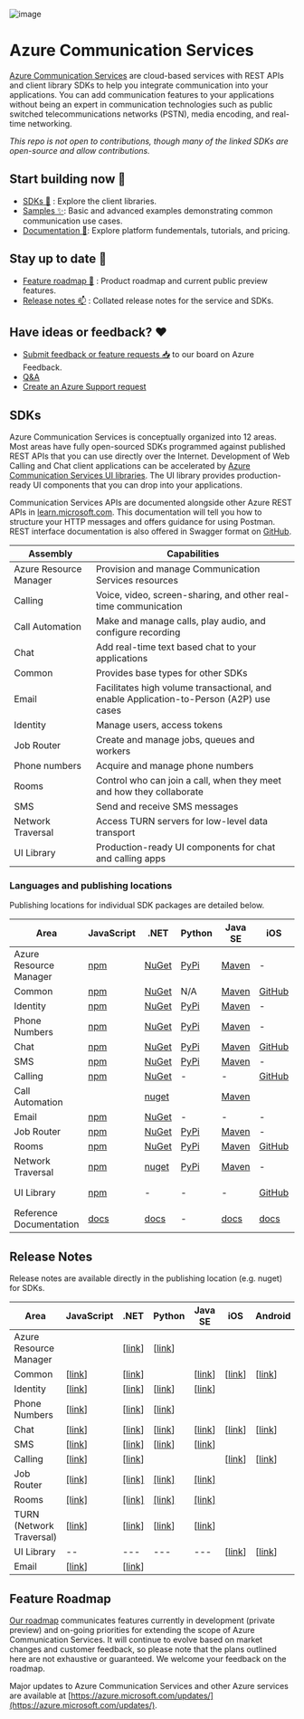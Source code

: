 
![image](https://github.com/user-attachments/assets/84ab8a47-c0ee-4b95-a967-86393625961d)
# Azure Communication Services
[Azure Communication Services](https://docs.microsoft.com/azure/communication-services/overview) are cloud-based services with REST APIs and client library SDKs to help you integrate communication into your applications. You can add communication features to your applications without being an expert in communication technologies such as public switched telecommunications networks (PSTN), media encoding, and real-time networking. 

*This repo is not open to contributions, though many of the linked SDKs are open-source and allow contributions.*


## Start building now 🔨
- [SDKs 🧰](#sdks) : Explore the client libraries.
- [Samples ✨](https://github.com/Azure/Communication/blob/master/Sample-index.md): Basic and advanced examples demonstrating common communication use cases.
- [Documentation 📖](https://docs.microsoft.com/azure/communication-services/overview): Explore platform fundementals, tutorials, and pricing.

## Stay up to date 📣
- [Feature roadmap 📆](#feature-roadmap) :  Product roadmap and current public preview features.
- [Release notes 📫](https://github.com/Azure/Communication/tree/pereiralex-repo-content-devX-refresh/releasenotes) : Collated release notes for the service and SDKs.

## Have ideas or feedback? ❤️
- [Submit feedback or feature requests 📥](https://feedback.azure.com/d365community/forum/81ff6d2b-0c25-ec11-b6e6-000d3a4f0858) to our board on Azure Feedback.
- [Q&A](https://docs.microsoft.com/answers/topics/azure-communication-services.html)
- [Create an Azure Support request](https://docs.microsoft.com/azure/azure-portal/supportability/how-to-create-azure-support-request)

## SDKs
Azure Communication Services is conceptually organized into 12 areas. Most areas have fully open-sourced SDKs programmed against published REST APIs that you can use directly over the Internet. Development of Web Calling and Chat client applications can be accelerated by [Azure Communication Services UI libraries](https://azure.github.io/communication-ui-library). The UI library provides production-ready UI components that you can drop into your applications.

Communication Services APIs are documented alongside other Azure REST APIs in [learn.microsoft.com](https://learn.microsoft.com/rest/api/communication/). This documentation will tell you how to structure your HTTP messages and offers guidance for using Postman. REST interface documentation is also offered in Swagger format on [GitHub](https://github.com/Azure/azure-rest-api-specs).

| Assembly               | Capabilities                                                    |
|------------------------|-----------------------------------------------------------------|
| Azure Resource Manager | Provision and manage Communication Services resources           |
| Calling                | Voice, video, screen-sharing, and other real-time communication |
| Call Automation        | Make and manage calls, play audio, and configure recording      |
| Chat                   | Add real-time text based chat to your applications              |
| Common                 | Provides base types for other SDKs                              |
| Email                  | Facilitates high volume transactional, and enable Application-to-Person (A2P) use cases               |
| Identity               | Manage users, access tokens                                     |
| Job Router             | Create and manage jobs, queues and workers                      |
| Phone numbers          | Acquire and manage phone numbers                                |
| Rooms                  | Control who can join a call, when they meet and how they collaborate |
| SMS                    | Send and receive SMS messages                                   |
| Network Traversal      | Access TURN servers for low-level data transport                |
| UI Library             | Production-ready UI components for chat and calling apps        |

### Languages and publishing locations

Publishing locations for individual SDK packages are detailed below.

| Area | JavaScript | .NET | Python | Java SE | iOS | Android | Other|
| -------------- | ---------- | ---- | ------ | ---- | -------------- | -------------- | ------------------------------ |
| Azure Resource Manager | [npm](https://www.npmjs.com/package/@azure/arm-communication) | [NuGet](https://www.nuget.org/packages/Azure.ResourceManager.Communication) | [PyPi](https://pypi.org/project/azure-mgmt-communication/) | [Maven](https://search.maven.org/search?q=azure-resourcemanager-communication)  | - | - | [Go via GitHub](https://github.com/Azure/azure-sdk-for-go/releases/tag/v52.5.0) |
| Common | [npm](https://www.npmjs.com/package/@azure/communication-common) | [NuGet](https://www.nuget.org/packages/Azure.Communication.Common/)| N/A| [Maven](https://search.maven.org/search?q=a:azure-communication-common) | [GitHub](https://github.com/Azure/azure-sdk-for-ios/releases)| [Maven](https://search.maven.org/artifact/com.azure.android/azure-communication-common) | -|
| Identity | [npm](https://www.npmjs.com/package/@azure/communication-identity) | [NuGet](https://www.nuget.org/packages/Azure.Communication.Identity)| [PyPi](https://pypi.org/project/azure-communication-identity/)| [Maven](https://search.maven.org/search?q=a:azure-communication-identity) | -| -| -|
| Phone Numbers | [npm](https://www.npmjs.com/package/@azure/communication-phone-numbers) | [NuGet](https://www.nuget.org/packages/Azure.Communication.PhoneNumbers)| [PyPi](https://pypi.org/project/azure-communication-phonenumbers/)| [Maven](https://search.maven.org/search?q=a:azure-communication-phonenumbers) | -| -| -|
| Chat | [npm](https://www.npmjs.com/package/@azure/communication-chat)| [NuGet](https://www.nuget.org/packages/Azure.Communication.Chat) | [PyPi](https://pypi.org/project/azure-communication-chat/) | [Maven](https://search.maven.org/search?q=a:azure-communication-chat) | [GitHub](https://github.com/Azure/azure-sdk-for-ios/releases)| [Maven](https://search.maven.org/search?q=a:azure-communication-chat) | -|
| SMS| [npm](https://www.npmjs.com/package/@azure/communication-sms) | [NuGet](https://www.nuget.org/packages/Azure.Communication.Sms)| [PyPi](https://pypi.org/project/azure-communication-sms/) | [Maven](https://search.maven.org/artifact/com.azure/azure-communication-sms) | -| -| -|
| Calling| [npm](https://www.npmjs.com/package/@azure/communication-calling) | [NuGet](https://www.nuget.org/packages/Azure.Communication.Calling.WindowsClient) | -| - | [GitHub](https://github.com/Azure/Communication/releases) | [Maven](https://search.maven.org/artifact/com.azure.android/azure-communication-calling/)| -|
|Call Automation||[nuget](https://www.nuget.org/packages/Azure.Communication.CallingServer/)||[Maven](https://search.maven.org/artifact/com.azure/azure-communication-callingserver)
|Email | [npm](https://www.npmjs.com/package/@azure/communication-email) | [NuGet](https://www.nuget.org/packages/Azure.Communication.Email) | - | - | - | - | - |
| Job Router | [npm](https://www.npmjs.com/package/@azure-rest/communication-job-router) | [NuGet](https://www.nuget.org/packages/Azure.Communication.JobRouter) | [PyPi](https://pypi.org/project/azure-communication-jobrouter/) | [Maven](https://search.maven.org/search?q=a:azure-communication-jobrouter) | - | - | - |
| Rooms | [npm](https://www.npmjs.com/package/@azure/communication-rooms/v/1.0.0-beta.1) | [NuGet](https://www.nuget.org/packages/Azure.Communication.Rooms/1.0.0-beta.1) | [PyPi](https://pypi.org/project/azure-communication-rooms/) | [Maven](https://repo1.maven.org/maven2/com/azure/azure-communication-rooms/1.0.0-beta.2/) | [GitHub](https://github.com/Azure/Communication/releases/tag/v2.3.0-beta.1) | [Maven](https://search.maven.org/artifact/com.azure.android/azure-communication-calling/2.4.0-beta.1/aar) | - |
|Network Traversal| [npm](https://www.npmjs.com/package/@azure/communication-network-traversal)|[nuget](https://www.nuget.org/packages/Azure.Communication.NetworkTraversal/) |  [PyPi](https://pypi.org/project/azure-communication-networktraversal/)| [Maven](https://search.maven.org/search?q=a:azure-communication-networktraversal) | - | - |
| UI Library| [npm](https://www.npmjs.com/package/@azure/communication-react) | - | - | - | [GitHub](https://github.com/Azure/communication-ui-library-ios) | [GitHub](https://github.com/Azure/communication-ui-library-android) | [GitHub](https://github.com/Azure/communication-ui-library), [Storybook](https://azure.github.io/communication-ui-library/?path=/story/overview--page) |
| Reference Documentation | [docs](https://azure.github.io/azure-sdk-for-js/communication.html) | [docs](https://azure.github.io/azure-sdk-for-net/communication.html)| -| [docs](http://azure.github.io/azure-sdk-for-java/communication.html) | [docs](/objectivec/communication-services/calling/)| [docs](/java/api/com.azure.android.communication.calling)| -|

## Release Notes

Release notes are available directly in the publishing location (e.g. nuget) for SDKs.

| **Area**| **JavaScript** | **.NET** | **Python**  | **Java SE** | **iOS** | **Android**| **Other** |
|--|--|---|---|---|-|--|-|
| Azure Resource Manager | | [[link](https://github.com/Azure/azure-sdk-for-net/blob/master/sdk/communication/Azure.ResourceManager.Communication/CHANGELOG.md)] | [[link](https://github.com/Azure/azure-sdk-for-python/blob/master/sdk/communication/azure-mgmt-communication/CHANGELOG.md)]| |||  |
| Common  | [[link](https://github.com/Azure/azure-sdk-for-js/blob/master/sdk/communication/communication-common/CHANGELOG.md)]  | [[link](https://github.com/Azure/azure-sdk-for-net/blob/master/sdk/communication/Azure.Communication.Common/CHANGELOG.md)] | | [[link](https://github.com/Azure/azure-sdk-for-java/blob/master/sdk/communication/azure-communication-common/CHANGELOG.md)]|[[link](https://github.com/Azure/azure-sdk-for-ios/blob/master/CHANGELOG.md)]| [[link](https://github.com/Azure/azure-sdk-for-android/tree/master/sdk/communication/azure-communication-common)]|  |
| Identity| [[link](https://github.com/Azure/azure-sdk-for-js/blob/master/sdk/communication/communication-identity/CHANGELOG.md)]| [[link](https://github.com/Azure/azure-sdk-for-net/tree/master/sdk/communication/Azure.Communication.Identity)]| [[link](https://github.com/Azure/azure-sdk-for-python/blob/master/sdk/communication/azure-communication-identity/CHANGELOG.md)]  | [[link](https://github.com/Azure/azure-sdk-for-java/blob/master/sdk/communication/azure-communication-identity/CHANGELOG.md)] |||  |
| Phone Numbers| [[link](https://github.com/Azure/azure-sdk-for-js/blob/master/sdk/communication/communication-phone-numbers/CHANGELOG.md)] | [[link](https://github.com/Azure/azure-sdk-for-net/blob/master/sdk/communication/Azure.Communication.PhoneNumbers/CHANGELOG.md)] | [[link](https://github.com/Azure/azure-sdk-for-python/blob/master/sdk/communication/azure-communication-phonenumbers/CHANGELOG.md)] | |||  |
| Chat | [[link](https://github.com/Azure/azure-sdk-for-js/blob/master/sdk/communication/communication-chat/CHANGELOG.md)] | [[link](https://github.com/Azure/azure-sdk-for-net/blob/master/sdk/communication/Azure.Communication.Chat/CHANGELOG.md)]| [[link](https://github.com/Azure/azure-sdk-for-python/blob/master/sdk/communication/azure-communication-chat/CHANGELOG.md)]| [[link](https://github.com/Azure/azure-sdk-for-java/blob/master/sdk/communication/azure-communication-chat/CHANGELOG.md)]  |[[link](https://github.com/Azure/azure-sdk-for-ios/blob/main/sdk/communication/AzureCommunicationChat/CHANGELOG.md)]| [[link](https://github.com/Azure/azure-sdk-for-android/blob/master/sdk/communication/azure-communication-chat/CHANGELOG.md)] |  |
| SMS  | [[link](https://github.com/Azure/azure-sdk-for-js/blob/master/sdk/communication/communication-sms/CHANGELOG.md)]  | [[link](https://github.com/Azure/azure-sdk-for-net/blob/master/sdk/communication/Azure.Communication.Sms/CHANGELOG.md)] | [[link](https://github.com/Azure/azure-sdk-for-python/blob/master/sdk/communication/azure-communication-sms/CHANGELOG.md)] | [[link](https://github.com/Azure/azure-sdk-for-java/blob/master/sdk/communication/azure-communication-sms/CHANGELOG.md)]|||  |
| Calling | [[link](https://github.com/Azure/Communication/blob/master/releasenotes/acs-javascript-calling-library-release-notes.md)] | [[link](https://github.com/Azure/Communication/blob/master/releasenotes/acs-calling-windowsclient-sdk-release-notes.md)]| | | [[link](https://github.com/Azure/Communication/blob/master/releasenotes/acs-calling-ios-sdk-release-notes.md)] | [[link](https://github.com/Azure/Communication/blob/master/releasenotes/acs-calling-android-sdk-release-notes.md)] | |
| Job Router | [[link]](https://github.com/Azure/azure-sdk-for-js/blob/main/sdk/communication/communication-job-router-rest/CHANGELOG.md) | [[link]](https://github.com/Azure/azure-sdk-for-net/blob/main/sdk/communication/Azure.Communication.JobRouter/CHANGELOG.md) | [[link]](https://github.com/Azure/azure-sdk-for-python/blob/main/sdk/communication/azure-communication-jobrouter/CHANGELOG.md) | [[link]](https://github.com/Azure/azure-sdk-for-java/blob/main/sdk/communication/azure-communication-jobrouter/CHANGELOG.md) | | | |
| Rooms | [[link]](https://github.com/Azure/azure-sdk-for-js/blob/main/sdk/communication/communication-rooms/CHANGELOG.md) | [[link]](https://github.com/Azure/azure-sdk-for-net/blob/main/sdk/communication/Azure.Communication.Rooms/CHANGELOG.md) | [[link]](https://github.com/Azure/azure-sdk-for-python/blob/main/sdk/communication/azure-communication-rooms/CHANGELOG.md) | [[link]](https://github.com/Azure/azure-sdk-for-java/blob/main/sdk/communication/azure-communication-rooms/CHANGELOG.md) | | | |
| TURN (Network Traversal) | [[link](https://github.com/Azure/azure-sdk-for-js/blob/main/sdk/communication/communication-network-traversal/CHANGELOG.md)] |[[link](https://github.com/Azure/azure-sdk-for-net/blob/main/sdk/communication/Azure.Communication.NetworkTraversal/CHANGELOG.md)] |[[link](https://github.com/Azure/azure-sdk-for-python/blob/main/sdk/communication/azure-communication-networktraversal/CHANGELOG.md)] |[[link](https://github.com/Azure/azure-sdk-for-java/blob/main/sdk/communication/azure-communication-networktraversal/CHANGELOG.md)]  | | |
|UI Library|--|---|---|---|[[link](https://github.com/Azure/communication-ui-library-ios/blob/main/CHANGELOG.md)] | [[link](https://github.com/Azure/communication-ui-library-android/blob/main/CHANGELOG.md)]|-|
| Email | [[link](https://github.com/Azure/azure-sdk-for-js/blob/main/sdk/communication/communication-email/CHANGELOG.md)] | [[link](https://github.com/Azure/azure-sdk-for-net/blob/main/sdk/communication/Azure.Communication.Email/CHANGELOG.md)]| | |||  |

## Feature Roadmap

[Our roadmap](roadmap.md) communicates features currently in development (private preview) and on-going priorities for extending the scope of Azure Communication Services. It will continue to evolve based on market changes and customer feedback, so please note that the plans outlined here are not exhaustive or guaranteed. We welcome your feedback on the roadmap.

Major updates to Azure Communication Services and other Azure services are available at [https://azure.microsoft.com/updates/](https://azure.microsoft.com/updates/). <!--A project view of the roadmap is [also available here](https://github.com/Azure/Communication/projects/1).--> 



